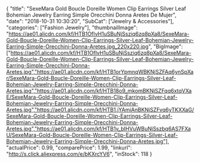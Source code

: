 {
	"title": "SexeMara Gold Boucle Doreille Women Clip Earrings Silver Leaf Bohemian Jewelry Earring Simple Orecchini Donna Aretes De Mujer",
	"date": "2018-10-31 10:30:20",
	"SubCat": ["Jewelry & Accessories"],
	"categories": ["Fashion Jewelry"],
	"thumbnailImage": "https://ae01.alicdn.com/kf/HTB1OfIvH1uSBuNjSsziq6zq8pXa8/SexeMara-Gold-Boucle-Doreille-Women-Clip-Earrings-Silver-Leaf-Bohemian-Jewelry-Earring-Simple-Orecchini-Donna-Aretes.jpg_220x220.jpg",
	"BigImage": ["https://ae01.alicdn.com/kf/HTB1OfIvH1uSBuNjSsziq6zq8pXa8/SexeMara-Gold-Boucle-Doreille-Women-Clip-Earrings-Silver-Leaf-Bohemian-Jewelry-Earring-Simple-Orecchini-Donna-Aretes.jpg","https://ae01.alicdn.com/kf/HTB1orYpmnqWBKNjSZFAq6ynSpXar/SexeMara-Gold-Boucle-Doreille-Women-Clip-Earrings-Silver-Leaf-Bohemian-Jewelry-Earring-Simple-Orecchini-Donna-Aretes.jpg","https://ae01.alicdn.com/kf/HTB18o9_mkomBKNjSZFqq6xtqVXaE/SexeMara-Gold-Boucle-Doreille-Women-Clip-Earrings-Silver-Leaf-Bohemian-Jewelry-Earring-Simple-Orecchini-Donna-Aretes.jpg","https://ae01.alicdn.com/kf/HTB1.jYAmiAnBKNjSZFvq6yTKXXaG/SexeMara-Gold-Boucle-Doreille-Women-Clip-Earrings-Silver-Leaf-Bohemian-Jewelry-Earring-Simple-Orecchini-Donna-Aretes.jpg","https://ae01.alicdn.com/kf/HTB1v_bIHVuWBuNjSszbq6AS7FXaU/SexeMara-Gold-Boucle-Doreille-Women-Clip-Earrings-Silver-Leaf-Bohemian-Jewelry-Earring-Simple-Orecchini-Donna-Aretes.jpg"],
	"actualPrice": 0.99,
	"comparePrice": 1.99,
	"linkurl": "http://s.click.aliexpress.com/e/bKXrcYV6",
	"inStock": 118
}
